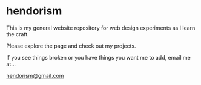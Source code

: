 # hendorism

This is my general website repository for web design experiments as I learn the craft.

Please explore the page and check out my projects.

If you see things broken or you have things you want me to add, email me at...

hendorism@gmail.com
